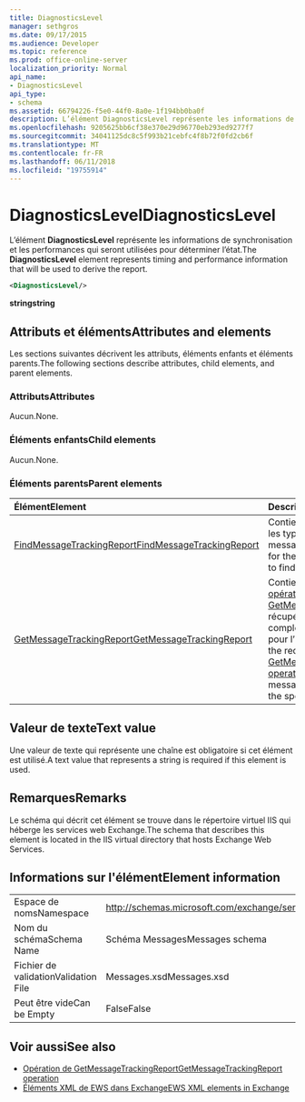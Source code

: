 ```yaml
---
title: DiagnosticsLevel
manager: sethgros
ms.date: 09/17/2015
ms.audience: Developer
ms.topic: reference
ms.prod: office-online-server
localization_priority: Normal
api_name:
- DiagnosticsLevel
api_type:
- schema
ms.assetid: 66794226-f5e0-44f0-8a0e-1f194bb0ba0f
description: L’élément DiagnosticsLevel représente les informations de synchronisation et les performances qui seront utilisées pour déterminer l’état.
ms.openlocfilehash: 9205625bb6cf38e370e29d96770eb293ed9277f7
ms.sourcegitcommit: 34041125dc8c5f993b21cebfc4f8b72f0fd2cb6f
ms.translationtype: MT
ms.contentlocale: fr-FR
ms.lasthandoff: 06/11/2018
ms.locfileid: "19755914"
---
```

# <a name="diagnosticslevel"></a><span data-ttu-id="ee9c4-103">DiagnosticsLevel</span><span class="sxs-lookup"><span data-stu-id="ee9c4-103">DiagnosticsLevel</span></span>

<span data-ttu-id="ee9c4-104">L’élément **DiagnosticsLevel** représente les informations de synchronisation et les performances qui seront utilisées pour déterminer l’état.</span><span class="sxs-lookup"><span data-stu-id="ee9c4-104">The **DiagnosticsLevel** element represents timing and performance information that will be used to derive the report.</span></span> 
  
```XML
<DiagnosticsLevel/>
```

 <span data-ttu-id="ee9c4-105">**string**</span><span class="sxs-lookup"><span data-stu-id="ee9c4-105">**string**</span></span>
## <a name="attributes-and-elements"></a><span data-ttu-id="ee9c4-106">Attributs et éléments</span><span class="sxs-lookup"><span data-stu-id="ee9c4-106">Attributes and elements</span></span>

<span data-ttu-id="ee9c4-107">Les sections suivantes décrivent les attributs, éléments enfants et éléments parents.</span><span class="sxs-lookup"><span data-stu-id="ee9c4-107">The following sections describe attributes, child elements, and parent elements.</span></span>
  
### <a name="attributes"></a><span data-ttu-id="ee9c4-108">Attributs</span><span class="sxs-lookup"><span data-stu-id="ee9c4-108">Attributes</span></span>

<span data-ttu-id="ee9c4-109">Aucun.</span><span class="sxs-lookup"><span data-stu-id="ee9c4-109">None.</span></span>
  
### <a name="child-elements"></a><span data-ttu-id="ee9c4-110">Éléments enfants</span><span class="sxs-lookup"><span data-stu-id="ee9c4-110">Child elements</span></span>

<span data-ttu-id="ee9c4-111">Aucun.</span><span class="sxs-lookup"><span data-stu-id="ee9c4-111">None.</span></span>
  
### <a name="parent-elements"></a><span data-ttu-id="ee9c4-112">Éléments parents</span><span class="sxs-lookup"><span data-stu-id="ee9c4-112">Parent elements</span></span>

|<span data-ttu-id="ee9c4-113">**Élément**</span><span class="sxs-lookup"><span data-stu-id="ee9c4-113">**Element**</span></span>|<span data-ttu-id="ee9c4-114">**Description**</span><span class="sxs-lookup"><span data-stu-id="ee9c4-114">**Description**</span></span>|
|:-----|:-----|
|[<span data-ttu-id="ee9c4-115">FindMessageTrackingReport</span><span class="sxs-lookup"><span data-stu-id="ee9c4-115">FindMessageTrackingReport</span></span>](findmessagetrackingreport.md) <br/> |<span data-ttu-id="ee9c4-116">Contient des critères pour les types de messages.</span><span class="sxs-lookup"><span data-stu-id="ee9c4-116">Contains criteria for the types of messages to find.</span></span>  <br/> |
|[<span data-ttu-id="ee9c4-117">GetMessageTrackingReport</span><span class="sxs-lookup"><span data-stu-id="ee9c4-117">GetMessageTrackingReport</span></span>](getmessagetrackingreport.md) <br/> |<span data-ttu-id="ee9c4-118">Contient la demande pour l' [opération GetMessageTrackingReport](getmessagetrackingreport-operation.md) récupérer le message complet suivi du rapport pour l’ID spécifié.</span><span class="sxs-lookup"><span data-stu-id="ee9c4-118">Contains the request for the [GetMessageTrackingReport operation](getmessagetrackingreport-operation.md) to retrieve the full message tracking report for the specified ID.</span></span>  <br/> |
   
## <a name="text-value"></a><span data-ttu-id="ee9c4-119">Valeur de texte</span><span class="sxs-lookup"><span data-stu-id="ee9c4-119">Text value</span></span>

<span data-ttu-id="ee9c4-120">Une valeur de texte qui représente une chaîne est obligatoire si cet élément est utilisé.</span><span class="sxs-lookup"><span data-stu-id="ee9c4-120">A text value that represents a string is required if this element is used.</span></span>
  
## <a name="remarks"></a><span data-ttu-id="ee9c4-121">Remarques</span><span class="sxs-lookup"><span data-stu-id="ee9c4-121">Remarks</span></span>

<span data-ttu-id="ee9c4-122">Le schéma qui décrit cet élément se trouve dans le répertoire virtuel IIS qui héberge les services web Exchange.</span><span class="sxs-lookup"><span data-stu-id="ee9c4-122">The schema that describes this element is located in the IIS virtual directory that hosts Exchange Web Services.</span></span>
  
## <a name="element-information"></a><span data-ttu-id="ee9c4-123">Informations sur l'élément</span><span class="sxs-lookup"><span data-stu-id="ee9c4-123">Element information</span></span>

|||
|:-----|:-----|
|<span data-ttu-id="ee9c4-124">Espace de noms</span><span class="sxs-lookup"><span data-stu-id="ee9c4-124">Namespace</span></span>  <br/> |http://schemas.microsoft.com/exchange/services/2006/messages  <br/> |
|<span data-ttu-id="ee9c4-125">Nom du schéma</span><span class="sxs-lookup"><span data-stu-id="ee9c4-125">Schema Name</span></span>  <br/> |<span data-ttu-id="ee9c4-126">Schéma Messages</span><span class="sxs-lookup"><span data-stu-id="ee9c4-126">Messages schema</span></span>  <br/> |
|<span data-ttu-id="ee9c4-127">Fichier de validation</span><span class="sxs-lookup"><span data-stu-id="ee9c4-127">Validation File</span></span>  <br/> |<span data-ttu-id="ee9c4-128">Messages.xsd</span><span class="sxs-lookup"><span data-stu-id="ee9c4-128">Messages.xsd</span></span>  <br/> |
|<span data-ttu-id="ee9c4-129">Peut être vide</span><span class="sxs-lookup"><span data-stu-id="ee9c4-129">Can be Empty</span></span>  <br/> |<span data-ttu-id="ee9c4-130">False</span><span class="sxs-lookup"><span data-stu-id="ee9c4-130">False</span></span>  <br/> |
   
## <a name="see-also"></a><span data-ttu-id="ee9c4-131">Voir aussi</span><span class="sxs-lookup"><span data-stu-id="ee9c4-131">See also</span></span>

- [<span data-ttu-id="ee9c4-132">Opération de GetMessageTrackingReport</span><span class="sxs-lookup"><span data-stu-id="ee9c4-132">GetMessageTrackingReport operation</span></span>](getmessagetrackingreport-operation.md)
- [<span data-ttu-id="ee9c4-133">Éléments XML de EWS dans Exchange</span><span class="sxs-lookup"><span data-stu-id="ee9c4-133">EWS XML elements in Exchange</span></span>](ews-xml-elements-in-exchange.md)

